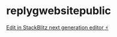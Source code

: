 # replygwebsitepublic

[Edit in StackBlitz next generation editor ⚡️](https://stackblitz.com/~/github.com/XB42/replygwebsitepublic)